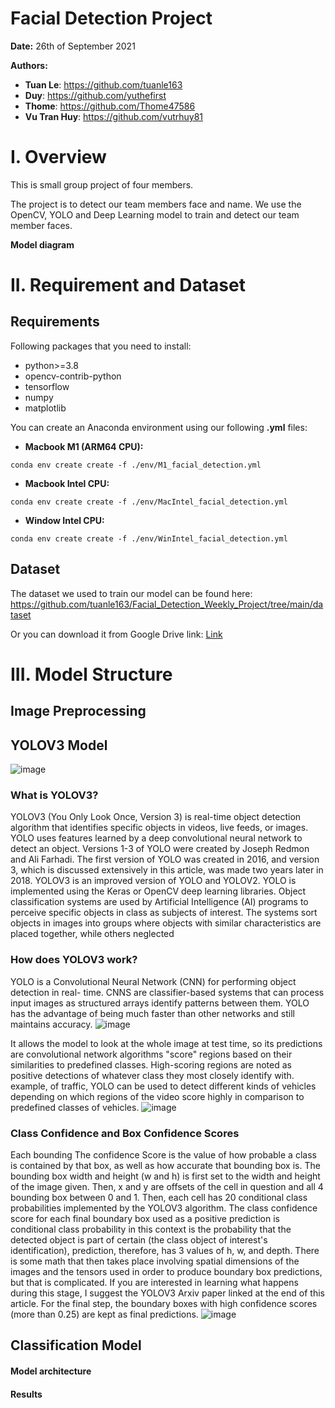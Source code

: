 # Facial Detection Project
__Date:__ 26th of September 2021

__Authors:__ 

 + __Tuan Le__: https://github.com/tuanle163
 + __Duy__: https://github.com/yuthefirst 
 + __Thome__: https://github.com/Thome47586 
 + __Vu Tran Huy__: https://github.com/vutrhuy81
 
# I. Overview
This is small group project of four members. 

The project is to detect our team members face and name. We use the OpenCV, YOLO and Deep Learning model to train and detect our team member faces. 

<b>Model diagram</b>

# II. Requirement and Dataset

## Requirements
Following packages that you need to install:

+ python>=3.8
+ opencv-contrib-python
+ tensorflow
+ numpy
+ matplotlib

You can create an Anaconda environment using our following __.yml__ files:

+ __Macbook M1 (ARM64 CPU):__ 

```terminal
conda env create create -f ./env/M1_facial_detection.yml
```

+ __Macbook Intel CPU:__
```terminal
conda env create create -f ./env/MacIntel_facial_detection.yml
```
+ __Window Intel CPU:__
```terminal
conda env create create -f ./env/WinIntel_facial_detection.yml
```

## Dataset

The dataset we used to train our model can be found here: https://github.com/tuanle163/Facial_Detection_Weekly_Project/tree/main/dataset

Or you can download it from Google Drive link: [Link](https://drive.google.com/file/d/1NYiarTKMgdsrWHXcRhmVblyPY3kJmuvj/view?usp=sharing)

# III. Model Structure
## Image Preprocessing


## YOLOV3 Model
![image](https://user-images.githubusercontent.com/29221802/134807498-77eb1ed1-58ac-4cba-bdce-d1be91367c1f.png)
### What is YOLOV3?
YOLOV3 (You Only Look Once, Version 3) is real-time object detection algorithm that identifies specific objects in videos, live feeds, or images. YOLO uses features learned by a deep convolutional neural network to detect an object. Versions 1-3 of YOLO were created by Joseph Redmon and Ali Farhadi. 
The first version of YOLO was created in 2016, and version 3, which is discussed extensively in this article, was made two years later in 2018. YOLOV3 is an improved version of YOLO and YOLOV2. YOLO is implemented using the Keras or OpenCV deep learning libraries.
Object classification systems are used by Artificial Intelligence (AI) programs to perceive specific objects in class as subjects of interest. The systems sort objects in images into groups where objects with similar characteristics are placed together, while others neglected
### How does YOLOV3 work?
YOLO is a Convolutional Neural Network (CNN) for performing object detection in real- time. CNNS are classifier-based systems that can process input images as structured arrays identify patterns between them. YOLO has the advantage of being much faster than other networks and still maintains accuracy. 
![image](https://user-images.githubusercontent.com/29221802/134807996-41826598-3c62-4886-b960-2b7ffa5705fd.png)

It allows the model to look at the whole image at test time, so its predictions are convolutional network algorithms "score" regions based on their similarities to predefined classes. 
High-scoring regions are noted as positive detections of whatever class they most closely identify with. example, of traffic, YOLO can be used to detect different kinds of vehicles depending on which regions of the video score highly in comparison to predefined classes of vehicles.
![image](https://user-images.githubusercontent.com/29221802/134808079-1764c4e3-6a4d-478f-9202-2525cf05c076.png)

### Class Confidence and Box Confidence Scores 
Each bounding The confidence Score is the value of how probable a class is contained by that box, as well as how accurate that bounding box is. 
The bounding box width and height (w and h) is first set to the width and height of the image given. Then, x and y are offsets of the cell in question and all 4 bounding box between 0 and 1. Then, each cell has 20 conditional class probabilities implemented by the YOLOV3 algorithm. 
The class confidence score for each final boundary box used as a positive prediction is conditional class probability in this context is the probability that the detected object is part of certain (the class object of interest's identification), prediction, therefore, has 3 values of h, w, and depth. 
There is some math that then takes place involving spatial dimensions of the images and the tensors used in order to produce boundary box predictions, but that is complicated. If you are interested in learning what happens during this stage, I suggest the YOLOV3 Arxiv paper linked at the end of this article. 
For the final step, the boundary boxes with high confidence scores (more than 0.25) are kept as final predictions.
![image](https://user-images.githubusercontent.com/29221802/134808398-8d49488a-8334-4c67-afc8-7bce3e291996.png)

## Classification Model

#### __Model architecture__

#### __Results__
